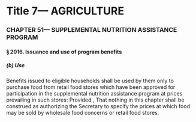 
# Title 7— AGRICULTURE
### CHAPTER 51— SUPPLEMENTAL NUTRITION ASSISTANCE PROGRAM
#### § 2016. Issuance and use of program benefits
##### (b) Use

Benefits issued to eligible households shall be used by them only to purchase food from retail food stores which have been approved for participation in the supplemental nutrition assistance program at prices prevailing in such stores: Provided , That nothing in this chapter shall be construed as authorizing the Secretary to specify the prices at which food may be sold by wholesale food concerns or retail food stores.
